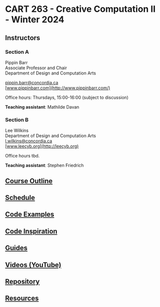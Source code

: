 # CART 263 - Creative Computation II - Winter 2024

## Instructors

### Section A

Pippin Barr  
Associate Professor and Chair  
Department of Design and Computation Arts  

[pippin.barr@concordia.ca](mailto:pippin.barr@concordia.ca)  
[www.pippinbarr.com](http://www.pippinbarr.com/)  

Office hours: Thursdays, 15:00-16:00 (subject to discussion)

**Teaching assistant**: Mathilde Davan

### Section B

Lee Wilkins  
Department of Design and Computation Arts  
[l.wilkins@concordia.ca](mailto:l.wilkins@concordia.ca)  
[www.leecyb.org](http://leecyb.org)  

Office hours tbd.

**Teaching assistant**: Stephen Friedrich

## [Course Outline](https://pippinbarr.github.io/cart263/course-information/outline.html)

## [Schedule](https://pippinbarr.github.io/cart263/course-information/schedule.html)

## [Code Examples](https://pippinbarr.github.io/cart263/examples/)

## [Code Inspiration](inspiration/)

## [Guides](https://pippinbarr.github.io/cart263/guides/)

## [Videos (YouTube)](https://www.youtube.com/channel/UCgMMSLb6Zywjhk9JW6I00Aw/playlists?view=50&sort=dd&shelf_id=2)

## [Repository](https://www.github.com/pippinbarr/cart263/)

## [Resources](https://pippinbarr.github.io/cart263/course-information/resources.html)
